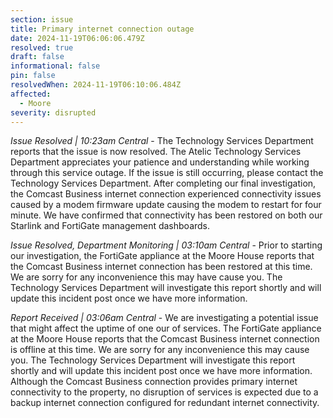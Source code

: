 ```yaml
---
section: issue
title: Primary internet connection outage
date: 2024-11-19T06:06:06.479Z
resolved: true
draft: false
informational: false
pin: false
resolvedWhen: 2024-11-19T06:10:06.484Z
affected:
  - Moore
severity: disrupted
---
```

*Issue Resolved | 10:23am Central* - The Technology Services Department reports that the issue is now resolved. The Atelic Technology Services Department appreciates your patience and understanding while working through this service outage. If the issue is still occurring, please contact the Technology Services Department. After completing our final investigation, the Comcast Business internet connection experienced connectivity issues caused by a modem firmware update causing the modem to restart for four minute. We have confirmed that connectivity has been restored on both our Starlink and FortiGate management dashboards.

*Issue Resolved, Department Monitoring | 03:10am Central* - Prior to starting our investigation, the FortiGate appliance at the Moore House reports that the Comcast Business internet connection has been restored at this time. We are sorry for any inconvenience this may have cause you. The Technology Services Department will investigate this report shortly and will update this incident post once we have more information.

*Report Received | 03:06am Central* - We are investigating a potential issue that might affect the uptime of one our of services. The FortiGate appliance at the Moore House reports that the Comcast Business internet connection is offline at this time. We are sorry for any inconvenience this may cause you. The Technology Services Department will investigate this report shortly and will update this incident post once we have more information. Although the Comcast Business connection provides primary internet connectivity to the property, no disruption of services is expected due to a backup internet connection configured for redundant internet connectivity.